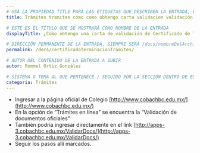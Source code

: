```yaml
---
# USA LA PROPIEDAD TITLE PARA LAS ETIQUETAS QUE DESCRIBEN LA ENTRADA, ÉSTAS SERÁ USADO EN LA BÚSQUEDA
title: Trámites tramites cómo como obtengo carta validacion validación certificado terminación terminacion

# ESTE ES EL TÍTULO QUE SE MOSTRARÁ COMO NOMBRE DE LA ENTRADA
displayTitle: ¿Cómo obtengo una carta de validación de Certificado de Terminación?

# DIRECCIÓN PERMANENTE DE LA ENTRADA, SIEMPRE SERÁ /docs/nombreDelArchivo/
permalink: /docs/certificadoTerminacionTramites/

# AUTOR DEL CONTENIDO DE LA ENTRADA A SUBIR
autor: Rommel Ortiz González

# SISTEMA O TEMA AL QUE PERTENECE / SEGUIDO POR LA SECCIÓN DENTRO DE ESE SISTEMA O TEMA
categoria: Trámites
---
```


- Ingresar a la página oficial de Colegio [http://www.cobachbc.edu.mx/](http://www.cobachbc.edu.mx/) 
- En la opción de “Trámites en línea” se encuentra la “Validación de documentos oficiales”
- También podría ingresar directamente en el link [http://apps-3.cobachbc.edu.mx/ValidarDocs/](http://apps-3.cobachbc.edu.mx/ValidarDocs/)
- Seguir los pasos allí marcados.

